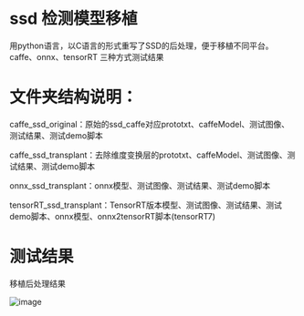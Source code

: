 # ssd 检测模型移植

用python语言，以C语言的形式重写了SSD的后处理，便于移植不同平台。caffe、onnx、tensorRT 三种方式测试结果

# 文件夹结构说明：
 caffe_ssd_original：原始的ssd_caffe对应prototxt、caffeModel、测试图像、测试结果、测试demo脚本
 
 caffe_ssd_transplant：去除维度变换层的prototxt、caffeModel、测试图像、测试结果、测试demo脚本
 
 onnx_ssd_transplant：onnx模型、测试图像、测试结果、测试demo脚本
 
 tensorRT_ssd_transplant：TensorRT版本模型、测试图像、测试结果、测试demo脚本、onnx模型、onnx2tensorRT脚本(tensorRT7)
  

# 测试结果
移植后处理结果

![image](https://github.com/cqu20160901/ssd_caffe_onnx/blob/master/caffe_ssd_transplant/test_result.jpg)
